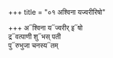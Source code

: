 +++
title = "०१ अश्विना यज्वरीरिषो"

+++
अ᳓श्विना य᳓ज्वरीर् इ᳓षो  
द्र᳓वत्पाणी शु᳓भस् पती  
पु᳓रुभुजा चनस्य᳓तम्